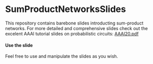 # SumProductNetworksSlides
This repository contains barebone slides introducting sum-product networks. For more detailed and comprehensive slides check out the excelent AAAI tutorial slides on probabilistic circuits: [AAAI20.pdf](https://web.cs.ucla.edu/~guyvdb/slides/AAAI20.pdf)

#### Use the slide
Feel free to use and manipulate the slides as you wish. 
